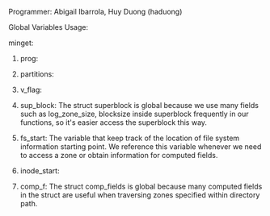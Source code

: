 Programmer: Abigail Ibarrola, Huy Duong (haduong)

Global Variables Usage:

minget:

1. prog:

2. partitions:

3. v_flag: 

4. sup_block: The struct superblock is global because we use many fields such
    as log_zone_size, blocksize inside superblock frequently in our functions,
    so it's easier access the superblock this way.

5. fs_start: The variable that keep track of the location of file system 
    information starting point. We reference this variable whenever we need
    to access a zone or obtain information for computed fields.

6. inode_start: 

7. comp_f: The struct comp_fields is global because many computed fields in
    the struct are useful when traversing zones specified within directory 
    path.
